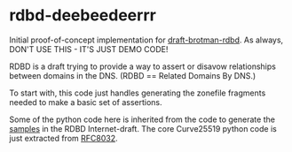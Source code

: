 # rdbd-deebeedeerrr

Initial proof-of-concept implementation for [draft-brotman-rdbd](https://tools.ietf.org/html/draft-brotman-rdbd).
As always, DON'T USE THIS - IT'S JUST DEMO CODE!

RDBD is a draft trying to provide a way to assert or disavow relationships 
between domains in the DNS. (RDBD == Related Domains By DNS.)

To start with, this code just handles generating the zonefile fragments 
needed to make a basic set of assertions.

Some of the python code here is inherited from the code to generate the
[samples](https://github.com/abrotman/related-domains-by-dns/master/sample)
in the RDBD Internet-draft. The core Curve25519 python code is just extracted from
[RFC8032](https://tools.ietf.org/html/rfc8032).



